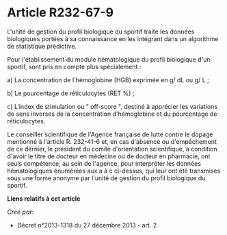 # Article R232-67-9

L'unité de gestion du profil biologique du sportif traite les données biologiques portées à sa connaissance en les intégrant
dans un algorithme de statistique prédictive. 

Pour l'établissement du module hématologique du profil biologique d'un sportif, sont pris en compte plus spécialement : 

a) La concentration de l'hémoglobine (HGB) exprimée en g/ dL ou g/ L ; 

b) Le pourcentage de réticulocytes (RET %) ; 

c) L'index de stimulation ou " off-score ", destiné à apprécier les variations de sens inverses de la concentration
d'hémoglobine et du pourcentage de réticulocytes. 

Le conseiller scientifique de l'Agence française de lutte contre le dopage mentionné à l'article R. 232-41-6 et, en cas
d'absence ou d'empêchement de ce dernier, le président du comité d'orientation scientifique, à condition d'avoir le titre de
docteur en médecine ou de docteur en pharmacie, ont seuls compétence, au sein de l'agence, pour interpréter les données
hématologiques énumérées aux a à c ci-dessus, qui leur ont été transmises sous une forme anonyme par l'unité de gestion du
profil biologique du sportif.

**Liens relatifs à cet article**

_Créé par_:

  - Décret n°2013-1318 du 27 décembre 2013 - art. 2
